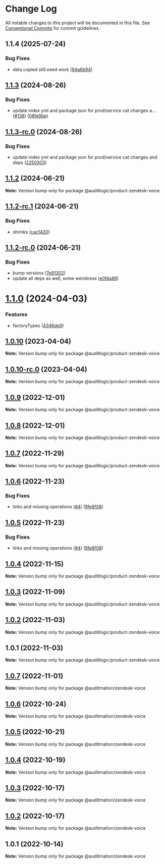 # Change Log

All notable changes to this project will be documented in this file.
See [Conventional Commits](https://conventionalcommits.org) for commit guidelines.

## 1.1.4 (2025-07-24)


### Bug Fixes

* data copied still need work ([94a6b94](https://github.com/zerobias-org/product/commit/94a6b942fb0516367548599d739529536132755a))





## [1.1.3](https://github.com/auditlogic/product/compare/@auditlogic/product-zendesk-voice@1.1.2...@auditlogic/product-zendesk-voice@1.1.3) (2024-08-26)


### Bug Fixes

* update index yml and package json for prod/service cat changes a… ([#138](https://github.com/auditlogic/product/issues/138)) ([08fe9be](https://github.com/auditlogic/product/commit/08fe9beb1c8457462a19bc69caa02e6212d97e1a))





## [1.1.3-rc.0](https://github.com/auditlogic/product/compare/@auditlogic/product-zendesk-voice@1.1.2...@auditlogic/product-zendesk-voice@1.1.3-rc.0) (2024-08-26)


### Bug Fixes

* update index yml and package json for prod/service cat changes and deps ([2250303](https://github.com/auditlogic/product/commit/225030363a363608240135b7ebed386b28f01e4b))





## [1.1.2](https://github.com/auditlogic/product/compare/@auditlogic/product-zendesk-voice@1.1.2-rc.1...@auditlogic/product-zendesk-voice@1.1.2) (2024-06-21)

**Note:** Version bump only for package @auditlogic/product-zendesk-voice





## [1.1.2-rc.1](https://github.com/auditlogic/product/compare/@auditlogic/product-zendesk-voice@1.1.2-rc.0...@auditlogic/product-zendesk-voice@1.1.2-rc.1) (2024-06-21)


### Bug Fixes

* shrinks ([cac1420](https://github.com/auditlogic/product/commit/cac14200fefcd8183ab69fe89a47bd3f70f563e9))





## [1.1.2-rc.0](https://github.com/auditlogic/product/compare/@auditlogic/product-zendesk-voice@1.1.0...@auditlogic/product-zendesk-voice@1.1.2-rc.0) (2024-06-21)


### Bug Fixes

* bump versions ([7e91302](https://github.com/auditlogic/product/commit/7e913023b8b312150ed7762c32fbbe616be71de5))
* update all deps as well, some weirdness ([e0f4a86](https://github.com/auditlogic/product/commit/e0f4a864714e2d3de6bbf3da014d5312fe53be2f))





# [1.1.0](https://github.com/auditlogic/product/compare/@auditlogic/product-zendesk-voice@1.0.10...@auditlogic/product-zendesk-voice@1.1.0) (2024-04-03)


### Features

* factoryTypes ([4346de9](https://github.com/auditlogic/product/commit/4346de92693aee892fccf725338ffc7b80ab182b))





## [1.0.10](https://github.com/auditlogic/product/compare/@auditlogic/product-zendesk-voice@1.0.9...@auditlogic/product-zendesk-voice@1.0.10) (2023-04-04)

**Note:** Version bump only for package @auditlogic/product-zendesk-voice





## [1.0.10-rc.0](https://github.com/auditlogic/product/compare/@auditlogic/product-zendesk-voice@1.0.9...@auditlogic/product-zendesk-voice@1.0.10-rc.0) (2023-04-04)

**Note:** Version bump only for package @auditlogic/product-zendesk-voice





## [1.0.9](https://github.com/auditlogic/product/compare/@auditlogic/product-zendesk-voice@1.0.8...@auditlogic/product-zendesk-voice@1.0.9) (2022-12-01)

**Note:** Version bump only for package @auditlogic/product-zendesk-voice





## [1.0.8](https://github.com/auditlogic/product/compare/@auditlogic/product-zendesk-voice@1.0.7...@auditlogic/product-zendesk-voice@1.0.8) (2022-12-01)

**Note:** Version bump only for package @auditlogic/product-zendesk-voice





## [1.0.7](https://github.com/auditlogic/product/compare/@auditlogic/product-zendesk-voice@1.0.6...@auditlogic/product-zendesk-voice@1.0.7) (2022-11-29)

**Note:** Version bump only for package @auditlogic/product-zendesk-voice





## [1.0.6](https://github.com/auditlogic/product/compare/@auditlogic/product-zendesk-voice@1.0.4...@auditlogic/product-zendesk-voice@1.0.6) (2022-11-23)


### Bug Fixes

* links and missing operations ([#4](https://github.com/auditlogic/product/issues/4)) ([9fe8f08](https://github.com/auditlogic/product/commit/9fe8f08fe7c57fdb79f991ac35bd6ac2e7dcad38))





## [1.0.5](https://github.com/auditlogic/product/compare/@auditlogic/product-zendesk-voice@1.0.4...@auditlogic/product-zendesk-voice@1.0.5) (2022-11-23)


### Bug Fixes

* links and missing operations ([#4](https://github.com/auditlogic/product/issues/4)) ([9fe8f08](https://github.com/auditlogic/product/commit/9fe8f08fe7c57fdb79f991ac35bd6ac2e7dcad38))





## [1.0.4](https://github.com/auditlogic/product/compare/@auditlogic/product-zendesk-voice@1.0.3...@auditlogic/product-zendesk-voice@1.0.4) (2022-11-15)

**Note:** Version bump only for package @auditlogic/product-zendesk-voice





## [1.0.3](https://github.com/auditlogic/product/compare/@auditlogic/product-zendesk-voice@1.0.2...@auditlogic/product-zendesk-voice@1.0.3) (2022-11-09)

**Note:** Version bump only for package @auditlogic/product-zendesk-voice





## [1.0.2](https://github.com/auditlogic/product/compare/@auditlogic/product-zendesk-voice@1.0.1...@auditlogic/product-zendesk-voice@1.0.2) (2022-11-03)

**Note:** Version bump only for package @auditlogic/product-zendesk-voice





## 1.0.1 (2022-11-03)

**Note:** Version bump only for package @auditlogic/product-zendesk-voice





## [1.0.7](https://github.com/auditmation/store-content/compare/@auditmation/zendesk-voice@1.0.6...@auditmation/zendesk-voice@1.0.7) (2022-11-01)

**Note:** Version bump only for package @auditmation/zendesk-voice





## [1.0.6](https://github.com/auditmation/store-content/compare/@auditmation/zendesk-voice@1.0.5...@auditmation/zendesk-voice@1.0.6) (2022-10-24)

**Note:** Version bump only for package @auditmation/zendesk-voice





## [1.0.5](https://github.com/auditmation/store-content/compare/@auditmation/zendesk-voice@1.0.4...@auditmation/zendesk-voice@1.0.5) (2022-10-21)

**Note:** Version bump only for package @auditmation/zendesk-voice





## [1.0.4](https://github.com/auditmation/store-content/compare/@auditmation/zendesk-voice@1.0.3...@auditmation/zendesk-voice@1.0.4) (2022-10-19)

**Note:** Version bump only for package @auditmation/zendesk-voice





## [1.0.3](https://github.com/auditmation/store-content/compare/@auditmation/zendesk-voice@1.0.2...@auditmation/zendesk-voice@1.0.3) (2022-10-17)

**Note:** Version bump only for package @auditmation/zendesk-voice





## [1.0.2](https://github.com/auditmation/store-content/compare/@auditmation/zendesk-voice@1.0.1...@auditmation/zendesk-voice@1.0.2) (2022-10-17)

**Note:** Version bump only for package @auditmation/zendesk-voice





## 1.0.1 (2022-10-14)

**Note:** Version bump only for package @auditmation/zendesk-voice
